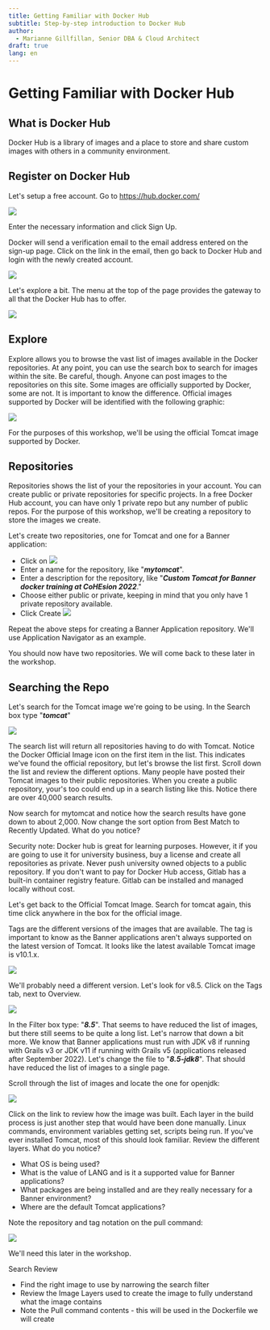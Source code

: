 ```yaml
---
title: Getting Familiar with Docker Hub
subtitle: Step-by-step introduction to Docker Hub
author: 
  - Marianne Gillfillan, Senior DBA & Cloud Architect
draft: true
lang: en
---
```

# Getting Familiar with Docker Hub
## What is Docker Hub

Docker Hub is a library of images and a place to store and share custom images with others in a community environment.

## Register on Docker Hub

Let's setup a free account. Go to <a href="https://hub.docker.com/" target="_blank">https://hub.docker.com/</a>

![](./img/docker-hub/docker-hub.png)

Enter the necessary information and click Sign Up.

Docker will send a verification email to the email address entered on the sign-up page. Click on the link in the email, then go back to Docker Hub and login with the newly created account.

![](./img/docker-hub/docker-login1.png)

Let's explore a bit. The menu at the top of the page provides the gateway to all that the Docker Hub has to offer.

![](./img/docker-hub/docker-menu.png)

## Explore

Explore allows you to browse the vast list of images available in the Docker repositories. At any point, you can use the search box to search for images within the site. Be careful, though. Anyone can post images to the repositories on this site. Some images are officially supported by Docker, some are not. It is important to know the difference. Official images supported by Docker will be identified with the following graphic:

![](./img/docker-hub/official-docker-image.png)

For the purposes of this workshop, we'll be using the official Tomcat image supported by Docker. 

## Repositories

Repositories shows the list of your the repositories in your account. You can create public or private repositories for specific projects. In a free Docker Hub account, you can have only 1 private repo but any number of public repos. For the purpose of this workshop, we'll be creating a repository to store the images we create.

Let's create two repositories, one for Tomcat and one for a Banner application:

* Click on ![](./img/docker-hub/create-repo.png)
* Enter a name for the repository, like "***mytomcat***".
* Enter a description for the repository, like "***Custom Tomcat for Banner docker training at CoHEsion 2022***."
* Choose either public or private, keeping in mind that you only have 1 private repository available.
* Click Create ![](./img/docker-hub/repo-create.png)

Repeat the above steps for creating a Banner Application repository. We'll use Application Navigator as an example.

You should now have two repositories. We will come back to these later in the workshop.

## Searching the Repo

Let's search for the Tomcat image we're going to be using. In the Search box type "***tomcat***"

![](./img/docker-hub/tomcat-docker.png)

The search list will return all repositories having to do with Tomcat. Notice the Docker Official Image icon on the first item in the list. This indicates we've found the official repository, but let's browse the list first. Scroll down the list and review the different options. Many people have posted their Tomcat images to their public repositories. When you create a public repository, your's too could end up in a search listing like this. Notice there are over 40,000 search results.

Now search for mytomcat and notice how the search results have gone down to about 2,000. Now change the sort option from Best Match to Recently Updated. What do you notice?

Security note: Docker hub is great for learning purposes. However, it if you are going to use it for university business, buy a license and create all repositories as private. Never push university owned objects to a public repository. If you don't want to pay for Docker Hub access, Gitlab has a built-in container registry feature. Gitlab can be installed and managed locally without cost.

Let's get back to the Official Tomcat Image. Search for tomcat again, this time click anywhere in the box for the official image.

Tags are the different versions of the images that are available. The tag is important to know as the Banner applications aren't always supported on the latest version of Tomcat. It looks like the latest available Tomcat image is v10.1.x.

![](./img/docker-hub/latest-tomcat.png)

We'll probably need a different version. Let's look for v8.5. Click on the Tags tab, next to Overview.

![](./img/docker-hub/tags-tab.png)

In the Filter box type: "***8.5***". That seems to have reduced the list of images, but there still seems to be quite a long list. Let's narrow that down a bit more. We know that Banner applications must run with JDK v8 if running with Grails v3 or JDK v11 if running with Grails v5 (applications released after September 2022). Let's change the file to "***8.5-jdk8***". That should have reduced the list of images to a single page.

Scroll through the list of images and locate the one for openjdk:

![](./img/docker-hub/tomcat-image-openjdk.png)

Click on the link to review how the image was built. Each layer in the build process is just another step that would have been done manually. Linux commands, environment variables getting set, scripts being run. If you've ever installed Tomcat, most of this should look familiar. Review the different layers. What do you notice?

* What OS is being used?
* What is the value of LANG and is it a supported value for Banner applications?
* What packages are being installed and are they really necessary for a Banner environment?
* Where are the default Tomcat applications?

Note the repository and tag notation on the pull command:

![](./img/docker-hub/tomcat-pull.png)

We'll need this later in the workshop.

Search Review

* Find the right image to use by narrowing the search filter
* Review the Image Layers used to create the image to fully understand what the image contains
* Note the Pull command contents - this will be used in the Dockerfile we will create
